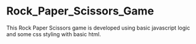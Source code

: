 # Rock_Paper_Scissors_Game
This Rock Paper Scissors game is developed using basic javascript logic and some css styling with basic html.
